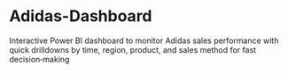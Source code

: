 # Adidas-Dashboard
Interactive Power BI dashboard to monitor Adidas sales performance with quick drilldowns by time, region, product, and sales method for fast decision‑making
